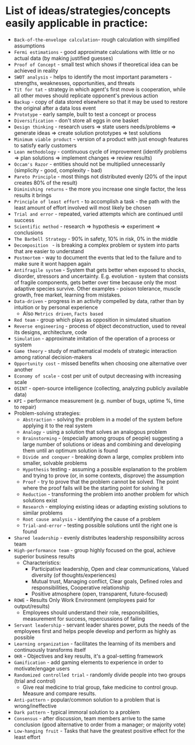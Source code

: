 # List of ideas/strategies/concepts easily applicable in practice:

* `Back-of-the-envelope calculation`- rough calculation with simplified assumptions
* `Fermi estimations` - good approximate calculations with little or no actual data (by making justified guesses)
* `Proof of Concept` - small test which shows if theoretical idea can be achieved in reality
* `SWOT analysis` - helps to identify the most important parameters - strengths, weaknesses, opportunities, and threats
* `Tit for tat` -  strategy in which agent's first move is cooperation, while all other moves should replicate opponent's previous action
* `Backup` - copy of data stored elsewhere so that it may be used to restore the original after a data loss event
* `Prototype` - early sample, built to test a concept or process
* `Diversification` - don't store all eggs in one basket 
* `Design thinking` - research users => state users needs/problems => generate ideas => create solution prototypes => test solutions
* `Minimum viable product` - version of a product with just enough features to satisfy early customers
* `Lean methodology` - continuous cycle of improvement (identify problems => plan solutions => implement changes => review results)
* `Occam's Razor` - entities should not be multiplied unnecessarily (simplicity - good, complexity - bad)
* `Pareto Principle` - most things not distributed evenly (20% of the input creates 80% of the result)
* `Diminishing returns` -  the more you increase one single factor, the less results it brings
* `Principle of least effort` - to accomplish a task - the path with the least amount of effort involved will most likely be chosen
* `Trial and error` - repeated, varied attempts which are continued until success
* `Scientific method` - research => hypothesis => experiment => conclusions
* `The Barbell Strategy` - 90% in safety, 10% in risk, 0% in the middle
* `Decomposition ` - is breaking a complex problem or system into parts that are easier to understand
* `Postmortem` - way to document the events that led to the failure and to make sure it wont happen again
* `Antifragile system` - System that gets better when exposed to shocks, disorder, stressors and uncertainty. 
    E.g. evolution - system that consists of fragile components, gets better over time because only the most adaptive species survive.
    Other examples - poison tolerance, muscle growth, free market, learning from mistakes.
* `Data-driven` - progress in an activity compelled by data, rather than by intuition or by personal experience
    * Also `Metrics driven`, `Facts based`
* `Red team` - group which plays as opposition in simulated situation
* `Reverse engineering` - process of object deconstruction, used to reveal its designs, architecture, code
* `Simulation` - approximate imitation of the operation of a process or system
* `Game theory` - study of mathematical models of strategic interaction among rational decision-makers
* `Opportunity cost` - missed benefits when choosing one alternative over another
* `Economy of scale` - cost per unit of output decreasing with increasing scale
* `OSINT` - open-source intelligence (collecting, analyzing publicly available data)
* `KPI` - performance measurement (e.g. number of bugs, uptime %, time to repair)
* Problem-solving strategies:
    * `Abstraction` - solving the problem in a model of the system before applying it to the real system
    * `Analogy` - using a solution that solves an analogous problem
    * `Brainstorming` - (especially among groups of people) suggesting a large number of solutions or ideas and combining and developing them until an optimum solution is found
    * `Divide and conquer` - breaking down a large, complex problem into smaller, solvable problems
    * `Hypothesis` testing - assuming a possible explanation to the problem and trying to prove (or, in some contexts, disprove) the assumption
    * `Proof` - try to prove that the problem cannot be solved. The point where the proof fails will be the starting point for solving it
    * `Reduction` - transforming the problem into another problem for which solutions exist
    * `Research` - employing existing ideas or adapting existing solutions to similar problems
    * `Root cause analysis` - identifying the cause of a problem
    * `Trial-and-error` - testing possible solutions until the right one is found
* `Shared leadership` - evenly distributes leadership responsibility across team
* `High-performance team` - group highly focused on the goal, achieve superior business results
    * Characteristics: 
        * Participative leadership, Open and clear communications, Valued diversity (of thoughts/experiences)
        * Mutual trust, Managing conflict, Clear goals, Defined roles and responsibilities, Cooperative relationship
        * Positive atmosphere (open, transparent, future-focused)
* `ROWE` - Results Only Work Environment (employees paid for output/results)
    * Employees should understand their role, responsibilities, measurement for success, repercussions of failing
* `Servant leadership` - servant leader shares power, puts the needs of the employees first and helps people develop and perform as highly as possible
* `Learning organization` - facilitates the learning of its members and continuously transforms itself
* `OKR` - Objectives and key results, it's a goal-setting framework
* `Gamification` - add gaming elements to experience in order to motivate/engage users
* `Randomized controlled trial` - randomly divide people into two groups (trial and control)
    * Give real medicine to trial group, fake medicine to control group. Measure and compare results.
* `Anti-pattern` - popular/common solution to a problem that is wrong/ineffective
* `Dark pattern` - typical immoral solution to a problem
* `Consensus` - after discussion, team members arrive to the same conclusion (good alternative to order from a manager; or majority vote)
* `Low-hanging fruit` - Tasks that have the greatest positive effect for the least effort
